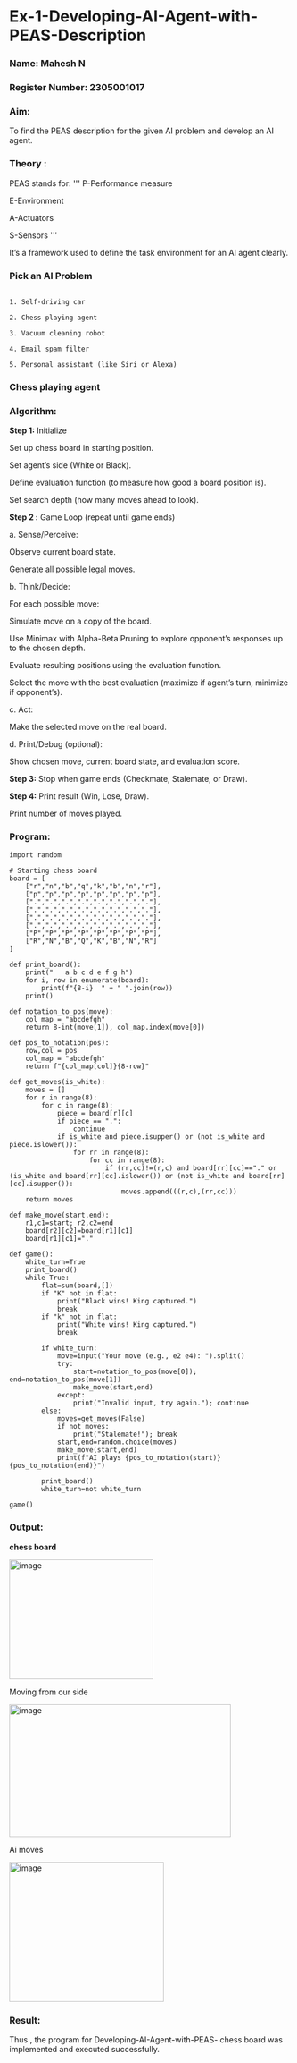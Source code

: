 # Ex-1-Developing-AI-Agent-with-PEAS-Description
### Name: Mahesh N

### Register Number: 2305001017

### Aim:
To find the PEAS description for the given AI problem and develop an AI agent.

### Theory :
PEAS stands for:
'''
P-Performance measure

E-Environment

A-Actuators

S-Sensors
'''

It’s a framework used to define the task environment for an AI agent clearly.

### Pick an AI Problem

```

1. Self-driving car

2. Chess playing agent

3. Vacuum cleaning robot

4. Email spam filter

5. Personal assistant (like Siri or Alexa)
```

### Chess playing agent
### Algorithm:
**Step 1:** Initialize

Set up chess board in starting position.

Set agent’s side (White or Black).

Define evaluation function (to measure how good a board position is).

Set search depth (how many moves ahead to look).

**Step 2 :** Game Loop (repeat until game ends)

a. Sense/Perceive:

Observe current board state.

Generate all possible legal moves.

b. Think/Decide:

For each possible move:

Simulate move on a copy of the board.

Use Minimax with Alpha-Beta Pruning to explore opponent’s responses up to the chosen depth.

Evaluate resulting positions using the evaluation function.

Select the move with the best evaluation (maximize if agent’s turn, minimize if opponent’s).

c. Act:

Make the selected move on the real board.

d. Print/Debug (optional):

Show chosen move, current board state, and evaluation score.

**Step 3:** Stop when game ends (Checkmate, Stalemate, or Draw).

**Step 4:**
Print result (Win, Lose, Draw).

Print number of moves played.

### Program:
```
import random

# Starting chess board
board = [
    ["r","n","b","q","k","b","n","r"],
    ["p","p","p","p","p","p","p","p"],
    [".",".",".",".",".",".",".","."],
    [".",".",".",".",".",".",".","."],
    [".",".",".",".",".",".",".","."],
    [".",".",".",".",".",".",".","."],
    ["P","P","P","P","P","P","P","P"],
    ["R","N","B","Q","K","B","N","R"]
]

def print_board():
    print("   a b c d e f g h")
    for i, row in enumerate(board):
        print(f"{8-i}  " + " ".join(row))
    print()

def notation_to_pos(move):
    col_map = "abcdefgh"
    return 8-int(move[1]), col_map.index(move[0])

def pos_to_notation(pos):
    row,col = pos
    col_map = "abcdefgh"
    return f"{col_map[col]}{8-row}"

def get_moves(is_white):
    moves = []
    for r in range(8):
        for c in range(8):
            piece = board[r][c]
            if piece == ".": 
                continue
            if is_white and piece.isupper() or (not is_white and piece.islower()):
                for rr in range(8):
                    for cc in range(8):
                        if (rr,cc)!=(r,c) and board[rr][cc]=="." or (is_white and board[rr][cc].islower()) or (not is_white and board[rr][cc].isupper()):
                            moves.append(((r,c),(rr,cc)))
    return moves

def make_move(start,end):
    r1,c1=start; r2,c2=end
    board[r2][c2]=board[r1][c1]
    board[r1][c1]="."

def game():
    white_turn=True
    print_board()
    while True:
        flat=sum(board,[])
        if "K" not in flat:
            print("Black wins! King captured.")
            break
        if "k" not in flat:
            print("White wins! King captured.")
            break

        if white_turn:
            move=input("Your move (e.g., e2 e4): ").split()
            try:
                start=notation_to_pos(move[0]); end=notation_to_pos(move[1])
                make_move(start,end)
            except:
                print("Invalid input, try again."); continue
        else:
            moves=get_moves(False)
            if not moves: 
                print("Stalemate!"); break
            start,end=random.choice(moves)
            make_move(start,end)
            print(f"AI plays {pos_to_notation(start)} {pos_to_notation(end)}")

        print_board()
        white_turn=not white_turn

game()

```
### Output:

**chess board** 

<img width="258" height="214" alt="image" src="https://github.com/user-attachments/assets/9dc95c5b-497d-4d75-89d5-7eb1ff5d7a56" />

Moving from our side 

<img width="397" height="237" alt="image" src="https://github.com/user-attachments/assets/c9df8860-b997-409a-8ba0-e089f1fab6a6" />

Ai moves

<img width="277" height="250" alt="image" src="https://github.com/user-attachments/assets/181860fa-5fcd-4d08-8a6d-a54f406d29eb" />



### Result:

Thus , the program for Developing-AI-Agent-with-PEAS- chess board was implemented and executed successfully.
